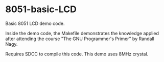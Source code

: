 # 8051-basic-LCD
Basic 8051 LCD demo code.

Inside the demo code, the Makefile demonstrates the knowledge applied after attending the course "The GNU Programmer's Primer" by Randall Nagy.

Requires SDCC to compile this code. This demo uses 8MHz crystal.
